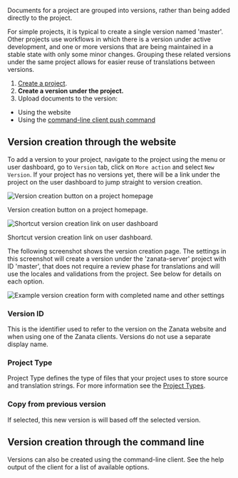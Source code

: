 Documents for a project are grouped into versions, rather than being added directly to the project.

For simple projects, it is typical to create a single version named 'master'. Other projects use workflows in which there is a version under active development, and one or more versions that are being maintained in a stable state with only some minor changes. Grouping these related versions under the same project allows for easier reuse of translations between versions.


 1. [Create a project](user-guide/projects/create-project).
 1. **Create a version under the project.**
 1. Upload documents to the version:
   - Using the website
   - Using the [command-line client push command](http://zanata-client.readthedocs.org/en/latest/commands/push/)


## Version creation through the website

To add a version to your project, navigate to the project using the menu or user dashboard, go to `Version` tab, click on `More action` and select `New Version`. If your project has no versions yet, there will be a link under the project on the user dashboard to jump straight to version creation.

![Version creation button on a project homepage](images/version-create.png)

Version creation button on a project homepage.

![Shortcut version creation link on user dashboard](images/user-dashboard-create-version.png)

Shortcut version creation link on user dashboard.


The following screenshot shows the version creation page. The settings in this screenshot will create a version under the 'zanata-server' project with ID 'master', that does not require a review phase for translations and will use the locales and validations from the project. See below for details on each option.


![Example version creation form with completed name and other settings](images/version-create-new.png)


### Version ID

This is the identifier used to refer to the version on the Zanata website and when using one of the Zanata clients. Versions do not use a separate display name.

### Project Type

Project Type defines the type of files that your project uses to store source and translation strings. For more information see the [Project Types](user-guide/projects/project-types).

### Copy from previous version

If selected, this new version is will based off the selected version.

## Version creation through the command line

Versions can also be created using the command-line client. See the help output of the client for a list of available options.
